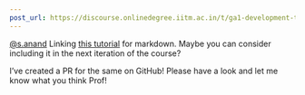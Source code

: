 ```yaml
---
post_url: https://discourse.onlinedegree.iitm.ac.in/t/ga1-development-tools-discussion-thread-tds-jan-2025/161083/133
---
```

[@s.anand](/u/s.anand) Linking [this tutorial](https://www.markdowntutorial.com/lesson/1/) for markdown. Maybe you can consider including it in the next iteration of the course?

I’ve created a PR for the same on GitHub! Please have a look and let me know what you think Prof!